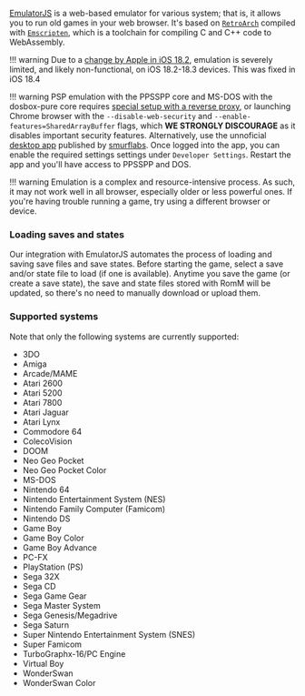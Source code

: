 <!-- trunk-ignore-all(markdownlint/MD041) -->

[EmulatorJS](https://emulatorjs.org/) is a web-based emulator for various system; that is, it allows you to run old games in your web browser. It's based on [`RetroArch`](https://www.retroarch.com) compiled with [`Emscripten`](https://emscripten.org/), which is a toolchain for compiling C and C++ code to WebAssembly.

<!-- prettier-ignore -->
!!! warning
    Due to a [change by Apple in iOS 18.2](https://bugs.webkit.org/show_bug.cgi?id=284752), emulation is severely limited, and likely non-functional, on iOS 18.2-18.3 devices. This was fixed in iOS 18.4

<!-- prettier-ignore -->
!!! warning
    PSP emulation with the PPSSPP core and MS-DOS with the dosbox-pure core requires [special setup with a reverse proxy](https://emulatorjs.org/docs/options#ejs_threads), or launching Chrome browser with the `--disable-web-security` and `--enable-features=SharedArrayBuffer` flags, which **WE STRONGLY DISCOURAGE** as it disables important security features.
    Alternatively, use the unnoficial [desktop app](https://github.com/smurflabs/RommBrowser/releases) published by [smurflabs](https://github.com/smurflabs). Once logged into the app, you can enable the required settings settings under `Developer Settings`. Restart the app and you'll have access to PPSSPP and DOS.

<!-- prettier-ignore -->
!!! warning
    Emulation is a complex and resource-intensive process. As such, it may not work well in all browser, especially older or less powerful ones. If you're having trouble running a game, try using a different browser or device.

### Loading saves and states

Our integration with EmulatorJS automates the process of loading and saving save files and save states. Before starting the game, select a save and/or state file to load (if one is available). Anytime you save the game (or create a save state), the save and state files stored with RomM will be updated, so there's no need to manually download or upload them.

### Supported systems

Note that only the following systems are currently supported:

- 3DO
- Amiga
- Arcade/MAME
- Atari 2600
- Atari 5200
- Atari 7800
- Atari Jaguar
- Atari Lynx
- Commodore 64
- ColecoVision
- DOOM
- Neo Geo Pocket
- Neo Geo Pocket Color
- MS-DOS
- Nintendo 64
- Nintendo Entertainment System (NES)
- Nintendo Family Computer (Famicom)
- Nintendo DS
- Game Boy
- Game Boy Color
- Game Boy Advance
- PC-FX
- PlayStation (PS)
- Sega 32X
- Sega CD
- Sega Game Gear
- Sega Master System
- Sega Genesis/Megadrive
- Sega Saturn
- Super Nintendo Entertainment System (SNES)
- Super Famicom
- TurboGraphx-16/PC Engine
- Virtual Boy
- WonderSwan
- WonderSwan Color
